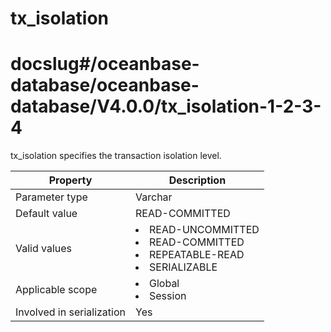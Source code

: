 tx_isolation
=================================
# docslug#/oceanbase-database/oceanbase-database/V4.0.0/tx_isolation-1-2-3-4
tx_isolation specifies the transaction isolation level.


| **Property**              | **Description** |
|---------------------------|------------------------------------------------------------------------------------------------------------------------------------------------------------------------------------------------------------------------------------|
| Parameter type            | Varchar |
| Default value             | READ-COMMITTED |
| Valid values              | <li> READ-UNCOMMITTED   <li> READ-COMMITTED   <li> REPEATABLE-READ   <li> SERIALIZABLE |
| Applicable scope          | <li> Global   <li> Session |
| Involved in serialization | Yes |



